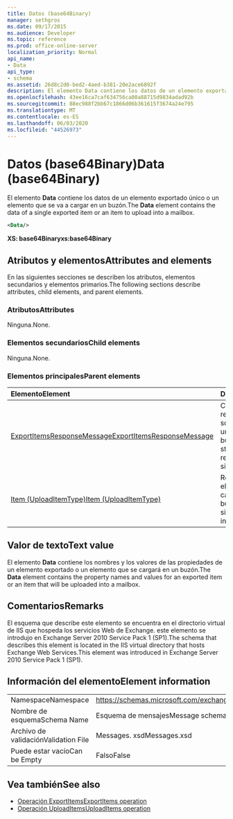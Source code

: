 ```yaml
---
title: Datos (base64Binary)
manager: sethgros
ms.date: 09/17/2015
ms.audience: Developer
ms.topic: reference
ms.prod: office-online-server
localization_priority: Normal
api_name:
- Data
api_type:
- schema
ms.assetid: 26d8c2d0-bed2-4aed-b381-20e2ace6892f
description: El elemento Data contiene los datos de un elemento exportado único o un elemento que se va a cargar en un buzón.
ms.openlocfilehash: 43ee16ca7caf634756ca00a88715d9834adad92b
ms.sourcegitcommit: 88ec988f2bb67c1866d06b361615f3674a24e795
ms.translationtype: MT
ms.contentlocale: es-ES
ms.lasthandoff: 06/03/2020
ms.locfileid: "44526973"
---
```

# <a name="data-base64binary"></a><span data-ttu-id="f40bd-103">Datos (base64Binary)</span><span class="sxs-lookup"><span data-stu-id="f40bd-103">Data (base64Binary)</span></span>

<span data-ttu-id="f40bd-104">El elemento **Data** contiene los datos de un elemento exportado único o un elemento que se va a cargar en un buzón.</span><span class="sxs-lookup"><span data-stu-id="f40bd-104">The **Data** element contains the data of a single exported item or an item to upload into a mailbox.</span></span> 
  
```XML
<Data/>
```

<span data-ttu-id="f40bd-105">**XS: base64Binary**</span><span class="sxs-lookup"><span data-stu-id="f40bd-105">**xs:base64Binary**</span></span>

## <a name="attributes-and-elements"></a><span data-ttu-id="f40bd-106">Atributos y elementos</span><span class="sxs-lookup"><span data-stu-id="f40bd-106">Attributes and elements</span></span>

<span data-ttu-id="f40bd-107">En las siguientes secciones se describen los atributos, elementos secundarios y elementos primarios.</span><span class="sxs-lookup"><span data-stu-id="f40bd-107">The following sections describe attributes, child elements, and parent elements.</span></span>
  
### <a name="attributes"></a><span data-ttu-id="f40bd-108">Atributos</span><span class="sxs-lookup"><span data-stu-id="f40bd-108">Attributes</span></span>

<span data-ttu-id="f40bd-109">Ninguna.</span><span class="sxs-lookup"><span data-stu-id="f40bd-109">None.</span></span>
  
### <a name="child-elements"></a><span data-ttu-id="f40bd-110">Elementos secundarios</span><span class="sxs-lookup"><span data-stu-id="f40bd-110">Child elements</span></span>

<span data-ttu-id="f40bd-111">Ninguna.</span><span class="sxs-lookup"><span data-stu-id="f40bd-111">None.</span></span>
  
### <a name="parent-elements"></a><span data-ttu-id="f40bd-112">Elementos principales</span><span class="sxs-lookup"><span data-stu-id="f40bd-112">Parent elements</span></span>

|<span data-ttu-id="f40bd-113">**Elemento**</span><span class="sxs-lookup"><span data-stu-id="f40bd-113">**Element**</span></span>|<span data-ttu-id="f40bd-114">**Descripción**</span><span class="sxs-lookup"><span data-stu-id="f40bd-114">**Description**</span></span>|
|:-----|:-----|
|[<span data-ttu-id="f40bd-115">ExportItemsResponseMessage</span><span class="sxs-lookup"><span data-stu-id="f40bd-115">ExportItemsResponseMessage</span></span>](exportitemsresponsemessage.md) <br/> |<span data-ttu-id="f40bd-116">Contiene el estado y los resultados de una solicitud para exportar un solo elemento de buzón.</span><span class="sxs-lookup"><span data-stu-id="f40bd-116">Contains the status and results of a request to export a single mailbox item.</span></span>  <br/> |
|[<span data-ttu-id="f40bd-117">Item (UploadItemType)</span><span class="sxs-lookup"><span data-stu-id="f40bd-117">Item (UploadItemType)</span></span>](item-uploaditemtype.md) <br/> |<span data-ttu-id="f40bd-118">Representa un solo elemento que se va a cargar en un buzón.</span><span class="sxs-lookup"><span data-stu-id="f40bd-118">Represents a single item to upload into a mailbox.</span></span>  <br/> |
   
## <a name="text-value"></a><span data-ttu-id="f40bd-119">Valor de texto</span><span class="sxs-lookup"><span data-stu-id="f40bd-119">Text value</span></span>

<span data-ttu-id="f40bd-120">El elemento **Data** contiene los nombres y los valores de las propiedades de un elemento exportado o un elemento que se cargará en un buzón.</span><span class="sxs-lookup"><span data-stu-id="f40bd-120">The **Data** element contains the property names and values for an exported item or an item that will be uploaded into a mailbox.</span></span> 
  
## <a name="remarks"></a><span data-ttu-id="f40bd-121">Comentarios</span><span class="sxs-lookup"><span data-stu-id="f40bd-121">Remarks</span></span>

<span data-ttu-id="f40bd-122">El esquema que describe este elemento se encuentra en el directorio virtual de IIS que hospeda los servicios Web de Exchange. este elemento se introdujo en Exchange Server 2010 Service Pack 1 (SP1).</span><span class="sxs-lookup"><span data-stu-id="f40bd-122">The schema that describes this element is located in the IIS virtual directory that hosts Exchange Web Services.This element was introduced in Exchange Server 2010 Service Pack 1 (SP1).</span></span>
  
## <a name="element-information"></a><span data-ttu-id="f40bd-123">Información del elemento</span><span class="sxs-lookup"><span data-stu-id="f40bd-123">Element information</span></span>

|||
|:-----|:-----|
|<span data-ttu-id="f40bd-124">Namespace</span><span class="sxs-lookup"><span data-stu-id="f40bd-124">Namespace</span></span>  <br/> |https://schemas.microsoft.com/exchange/services/2006/messages  <br/> |
|<span data-ttu-id="f40bd-125">Nombre de esquema</span><span class="sxs-lookup"><span data-stu-id="f40bd-125">Schema Name</span></span>  <br/> |<span data-ttu-id="f40bd-126">Esquema de mensajes</span><span class="sxs-lookup"><span data-stu-id="f40bd-126">Message schema</span></span>  <br/> |
|<span data-ttu-id="f40bd-127">Archivo de validación</span><span class="sxs-lookup"><span data-stu-id="f40bd-127">Validation File</span></span>  <br/> |<span data-ttu-id="f40bd-128">Messages. xsd</span><span class="sxs-lookup"><span data-stu-id="f40bd-128">Messages.xsd</span></span>  <br/> |
|<span data-ttu-id="f40bd-129">Puede estar vacío</span><span class="sxs-lookup"><span data-stu-id="f40bd-129">Can be Empty</span></span>  <br/> |<span data-ttu-id="f40bd-130">Falso</span><span class="sxs-lookup"><span data-stu-id="f40bd-130">False</span></span>  <br/> |
   
## <a name="see-also"></a><span data-ttu-id="f40bd-131">Vea también</span><span class="sxs-lookup"><span data-stu-id="f40bd-131">See also</span></span>

- [<span data-ttu-id="f40bd-132">Operación ExportItems</span><span class="sxs-lookup"><span data-stu-id="f40bd-132">ExportItems operation</span></span>](exportitems-operation.md)
- [<span data-ttu-id="f40bd-133">Operación UploadItems</span><span class="sxs-lookup"><span data-stu-id="f40bd-133">UploadItems operation</span></span>](uploaditems-operation.md)

